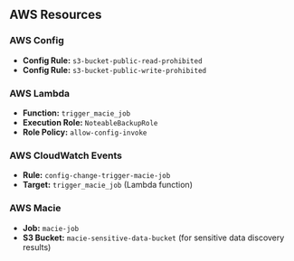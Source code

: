 
## AWS Resources

### AWS Config

- **Config Rule:** `s3-bucket-public-read-prohibited`
- **Config Rule:** `s3-bucket-public-write-prohibited`

### AWS Lambda

- **Function:** `trigger_macie_job`
- **Execution Role:** `NoteableBackupRole`
- **Role Policy:** `allow-config-invoke`

### AWS CloudWatch Events

- **Rule:** `config-change-trigger-macie-job`
- **Target:** `trigger_macie_job` (Lambda function)

### AWS Macie

- **Job:** `macie-job`
- **S3 Bucket:** `macie-sensitive-data-bucket` (for sensitive data discovery results)
